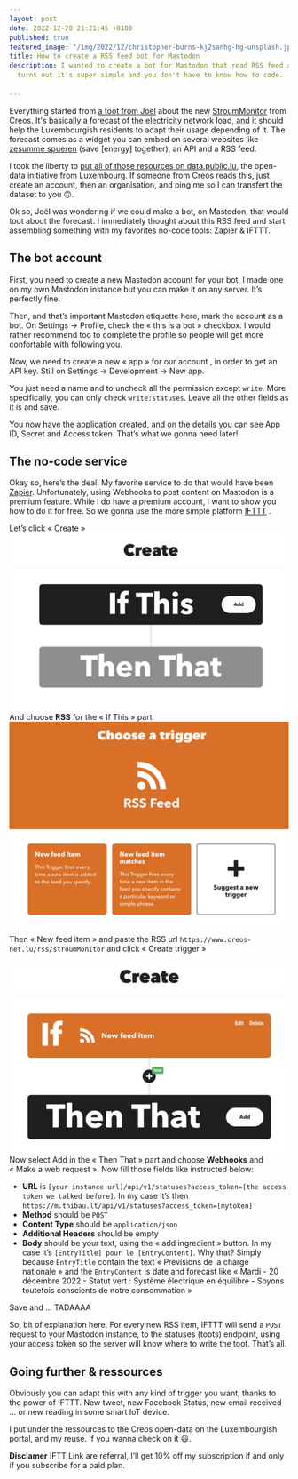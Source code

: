 ```yaml
---
layout: post
date: 2022-12-20 21:21:45 +0100
published: true
featured_image: "/img/2022/12/christopher-burns-kj2sanhg-hg-unsplash.jpg"
title: How to create a RSS feed bot for Mastodon
description: I wanted to create a bot for Mastodon that read RSS feed and post toots,
  turns out it's super simple and you don't have to know how to code.

---
```

Everything started from [a toot from Joël](https://chaos.social/@jollysea/109544971382423186) about the new [StroumMonitor](https://zesumme-spueren.lu/resources/stroum-monitor/) from Creos. It's basically a forecast of the electricity network load, and it should help the Luxembourgish residents to adapt their usage depending of it. The forecast comes as a widget you can embed on several websites like [zesumme spueren](https://zesumme-spueren.lu/resources/stroum-monitor/) (save \[energy\] together), an API and a RSS feed.

I took the liberty to [put all of those resources on data.public.lu](https://data.public.lu/fr/datasets/stroummonitor-la-meteo-de-lelectricite-pour-une-consommation-responsable/), the open-data initiative from Luxembourg. If someone from Creos reads this, just create an account, then an organisation, and ping me so I can transfert the dataset to you 🙃.

Ok so, Joël was wondering if we could make a bot, on Mastodon, that would toot about the forecast. I immediately thought about this RSS feed and start assembling something with my favorites no-code tools: Zapier & IFTTT.

## The bot account

First, you need to create a new Mastodon account for your bot. I made one on my own Mastodon instance but you can make it on any server. It’s perfectly fine.

Then, and that’s important Mastodon etiquette here, mark the account as a bot. On Settings -> Profile, check the « this is a bot » checkbox. I would rather recommend too to complete the profile so people will get more confortable with following you.

Now, we need to create a new « app » for our account , in order to get an API key. Still on Settings -> Development -> New app.

You just need a name and to uncheck all the permission except `write`.  More specifically, you can only check `write:statuses`. Leave all the other fields as it is and save.

You now have the application created, and on the details you can see App ID, Secret and Access token. That’s what we gonna need later!

## The no-code service

Okay so, here’s the deal. My favorite service to do that would have been [Zapier](https://zapier.com/). Unfortunately, using Webhooks to post content on Mastodon is a premium feature. While I do have a premium account, I want to show you how to do it for free. So we gonna use the more simple platform [IFTTT](https://ifttt.com/join?referral_code=DPqXQkwEOeVzx-z84a8IlV8il7veJg6P) .

Let’s click « Create »
![](/img/2022/12/ef83f08a-460a-4568-8a2a-5bdb385d25e1.png)
And choose **RSS** for the « If This » part
![](/img/2022/12/3b732382-6a64-4d2c-a170-e0a2d6d41379.png)

Then « New feed item » and paste the RSS url  `https://www.creos-net.lu/rss/stroumMonitor` and click « Create trigger »

![](/img/2022/12/9454416e-d793-4eef-b007-251e0c37e8c8.png)
Now select Add in the « Then That »  part and choose  **Webhooks** and « Make a web request ».  Now fill those fields like instructed below:

* **URL** is `[your instance url]/api/v1/statuses?access_token=[the access token we talked before]`. In my case it’s then `https://m.thibau.lt/api/v1/statuses?access_token=[mytoken]`
* **Method** should be `POST`
* **Content Type** should be `application/json`
* **Additional Headers** should be empty
* **Body** should be your text, using the « add ingredient » button. In my case it’s `[EntryTitle] pour le [EntryContent]`.  Why that? Simply because `EntryTitle` contain the text « Prévisions de la charge nationale »  and the `EntryContent` is date and forecast like « Mardi - 20 décembre 2022 - Statut vert : Système électrique en équilibre - Soyons toutefois conscients de notre consommation »

Save and … TADAAAA

So, bit of explanation here. For every new RSS item, IFTTT will send a `POST` request to your Mastodon instance, to the statuses (toots) endpoint, using your access token so the server will know where to write the toot. That’s all.

## Going further & ressources

Obviously you can adapt this with any kind of trigger you want, thanks to the power of IFTTT. New tweet, new Facebook Status, new email received … or new reading in some smart IoT device.

I put under the ressources to the Creos open-data on the Luxembourgish portal, and my reuse. If you wanna check on it 😃.

<div data-udata-dataset="63a1c7fc95d5ae2ad821ede7"></div><script src="https://data.public.lu/static/oembed.js" async defer></script>

<div data-udata-reuse="63a1c95595d5ae2ad821ede8"></div><script src="https://data.public.lu/static/oembed.js" async defer></script>

**Disclamer**
IFTT Link  are referral, I’ll get 10% off my subscription if and only if you subscribe for a paid plan.